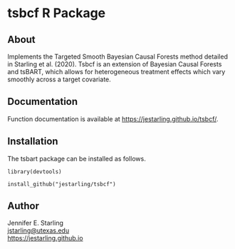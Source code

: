 # tsbcf R Package

## About
Implements the Targeted Smooth Bayesian Causal Forests method detailed in Starling et al. (2020). Tsbcf is an extension of Bayesian Causal Forests and tsBART, which allows for heterogeneous treatment effects which vary smoothly across a target covariate.

## Documentation

Function documentation is available at https://jestarling.github.io/tsbcf/.

## Installation

The tsbart package can be installed as follows.
```
library(devtools)

install_github("jestarling/tsbcf")
```

## Author

Jennifer E. Starling  
jstarling@utexas.edu  
https://jestarling.github.io  

